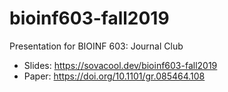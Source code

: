 # bioinf603-fall2019
Presentation for BIOINF 603: Journal Club

- Slides: https://sovacool.dev/bioinf603-fall2019
- Paper: https://doi.org/10.1101/gr.085464.108
